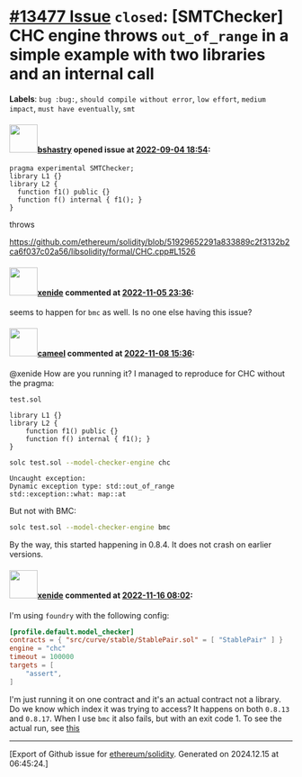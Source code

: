 # [\#13477 Issue](https://github.com/ethereum/solidity/issues/13477) `closed`: [SMTChecker] CHC engine throws `out_of_range` in a simple example with two libraries and an internal call
**Labels**: `bug :bug:`, `should compile without error`, `low effort`, `medium impact`, `must have eventually`, `smt`


#### <img src="https://avatars.githubusercontent.com/u/2388185?v=4" width="50">[bshastry](https://github.com/bshastry) opened issue at [2022-09-04 18:54](https://github.com/ethereum/solidity/issues/13477):

```
pragma experimental SMTChecker;
library L1 {}
library L2 {
  function f1() public {}
  function f() internal { f1(); }
}
```

throws

https://github.com/ethereum/solidity/blob/51929652291a833889c2f3132b2ca6f037c02a56/libsolidity/formal/CHC.cpp#L1526

#### <img src="https://avatars.githubusercontent.com/u/5846427?u=8eaf49cd78851af12543dadbf2361c4e0e6d7c69&v=4" width="50">[xenide](https://github.com/xenide) commented at [2022-11-05 23:36](https://github.com/ethereum/solidity/issues/13477#issuecomment-1304666258):

seems to happen for `bmc` as well. Is no one else having this issue?

#### <img src="https://avatars.githubusercontent.com/u/137030?v=4" width="50">[cameel](https://github.com/cameel) commented at [2022-11-08 15:36](https://github.com/ethereum/solidity/issues/13477#issuecomment-1307412292):

@xenide How are you running it? I managed to reproduce for CHC without the pragma:

`test.sol`
```solidity
library L1 {}
library L2 {
    function f1() public {}
    function f() internal { f1(); }
}
```
```bash
solc test.sol --model-checker-engine chc
```
```
Uncaught exception:
Dynamic exception type: std::out_of_range
std::exception::what: map::at
```

But not with BMC:
```bash
solc test.sol --model-checker-engine bmc
```

By the way, this started happening in 0.8.4. It does not crash on earlier versions.

#### <img src="https://avatars.githubusercontent.com/u/5846427?u=8eaf49cd78851af12543dadbf2361c4e0e6d7c69&v=4" width="50">[xenide](https://github.com/xenide) commented at [2022-11-16 08:02](https://github.com/ethereum/solidity/issues/13477#issuecomment-1316553939):

I'm using `foundry` with the following config: 

```toml
[profile.default.model_checker]
contracts = { "src/curve/stable/StablePair.sol" = [ "StablePair" ] }
engine = "chc"
timeout = 100000
targets = [
    "assert",
]
```

I'm just running it on one contract and it's an actual contract not a library. Do we know which index it was trying to access? It happens on both `0.8.13` and `0.8.17`. When I use `bmc` it also fails, but with an exit code 1. To see the actual run, see [this ](https://github.com/vexchange/v3-core/actions/runs/3357572784/jobs/5760953311)


-------------------------------------------------------------------------------



[Export of Github issue for [ethereum/solidity](https://github.com/ethereum/solidity). Generated on 2024.12.15 at 06:45:24.]
